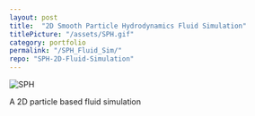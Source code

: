 ```yaml
---
layout: post
title:  "2D Smooth Particle Hydrodynamics Fluid Simulation"
titlePicture: "/assets/SPH.gif"
category: portfolio
permalink: "/SPH_Fluid_Sim/"
repo: "SPH-2D-Fluid-Simulation"
---
```


<!--end-excerpt-->

![SPH]({{site.url}}/assets/SPH.gif)

A 2D particle based fluid simulation